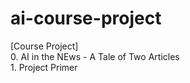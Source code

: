 # ai-course-project

[Course Project]  
0\. AI in the NEws - A Tale of Two Articles  
1\. Project Primer

